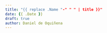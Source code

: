 ```yaml
---
title: "{{ replace .Name "-" " " | title }}"
date: {{ .Date }}
draft: true
author: Daniel de Oquiñena
---
```


